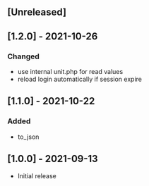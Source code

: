 ## [Unreleased]
## [1.2.0] - 2021-10-26
### Changed
- use internal unit.php for read values
- reload login automatically if session expire
## [1.1.0] - 2021-10-22
### Added
- to_json

## [1.0.0] - 2021-09-13
- Initial release
